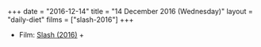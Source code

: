 +++
date = "2016-12-14"
title = "14 December 2016 (Wednesday)"
layout = "daily-diet"
films = ["slash-2016"]
+++

<ul>
<li class="entry films">Film: <a href="/films/slash-2016">Slash (2016)</a> +</li>
</ul>